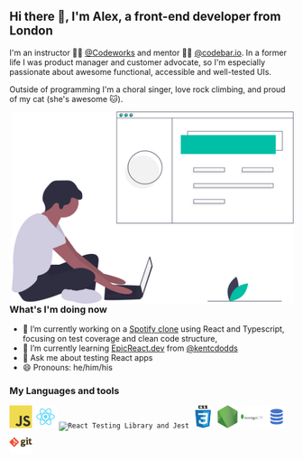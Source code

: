 ## Hi there 👋, I'm Alex, a front-end developer from London

I'm an instructor 👨‍🏫 [@Codeworks](https://github.com/codeworks) and mentor 🦸‍♂️ [@codebar.io](http://codebar.io/). In a former life I was product manager and customer advocate, so I'm especially passionate about awesome functional, accessible and well-tested UIs.

Outside of programming I'm a choral singer, love rock climbing, and proud of my cat (she's awesome 🐱).

<img align="right" alt="illustration of web developer with laptop" src="./assets/undraw_web_developer_p3e5.svg" width="500" height="340" />

### What's I'm doing now

- 🔭 I’m currently working on a [Spotify clone](https://github.com/AlexKMarshall/spotify-clone) using React and Typescript, focusing on test coverage and clean code structure,
- 🌱 I’m currently learning [EpicReact.dev](https://epicreact.dev) from [@kentcdodds](https://github.com/kentcdodds)
- 💬 Ask me about testing React apps
- 😄 Pronouns: he/him/his

### My Languages and tools

<code><img height="40" alt="Javascript" src="https://raw.githubusercontent.com/github/explore/80688e429a7d4ef2fca1e82350fe8e3517d3494d/topics/javascript/javascript.png"></code>
<code><img height="40" alt="React" src="https://raw.githubusercontent.com/github/explore/80688e429a7d4ef2fca1e82350fe8e3517d3494d/topics/react/react.png"></code>
<code><img height="40" alt="React Testing Library and Jest" src="https://avatars0.githubusercontent.com/u/49996085?s=200&v=4"></code>
<code><img height="40" alt="CSS" src="https://raw.githubusercontent.com/github/explore/80688e429a7d4ef2fca1e82350fe8e3517d3494d/topics/css/css.png"></code>
<code><img height="40" alt="nodeJs" src="https://raw.githubusercontent.com/github/explore/80688e429a7d4ef2fca1e82350fe8e3517d3494d/topics/nodejs/nodejs.png"></code>
<code><img height="40" alt="MongoDB" src="https://raw.githubusercontent.com/github/explore/80688e429a7d4ef2fca1e82350fe8e3517d3494d/topics/mongodb/mongodb.png"></code>
<code><img height="40" alt="SQL" src="https://raw.githubusercontent.com/github/explore/80688e429a7d4ef2fca1e82350fe8e3517d3494d/topics/sql/sql.png"></code>
<code><img height="40" alt="Git" src="https://raw.githubusercontent.com/github/explore/80688e429a7d4ef2fca1e82350fe8e3517d3494d/topics/git/git.png"></code>
